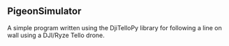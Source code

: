 PigeonSimulator
---------------

A simple program written using the DjiTelloPy library for following a line on wall using a DJI/Ryze Tello drone.

